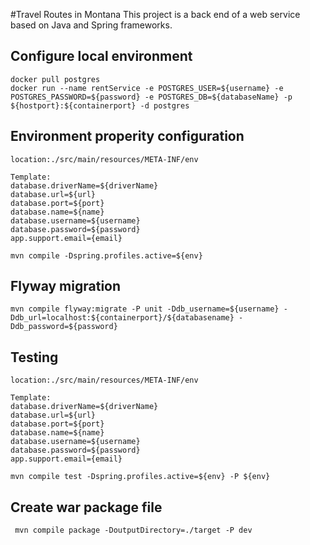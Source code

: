 #Travel Routes in Montana
This project is a back end of a web service based on Java and Spring frameworks.
## Configure local environment 
```
docker pull postgres
docker run --name rentService -e POSTGRES_USER=${username} -e POSTGRES_PASSWORD=${password} -e POSTGRES_DB=${databaseName} -p ${hostport}:${containerport} -d postgres
```
## Environment properity configuration

```
location:./src/main/resources/META-INF/env

Template:
database.driverName=${driverName}
database.url=${url}
database.port=${port}
database.name=${name}
database.username=${username}
database.password=${password}
app.support.email={email}

mvn compile -Dspring.profiles.active=${env}
```
## Flyway migration
```
mvn compile flyway:migrate -P unit -Ddb_username=${username} -Ddb_url=localhost:${containerport}/${databasename} -Ddb_password=${password} 
```
## Testing
```
location:./src/main/resources/META-INF/env

Template:
database.driverName=${driverName}
database.url=${url}
database.port=${port}
database.name=${name}
database.username=${username}
database.password=${password}
app.support.email={email}

mvn compile test -Dspring.profiles.active=${env} -P ${env}
```
## Create war package file
``` mvn compile package -DoutputDirectory=./target -P dev```



